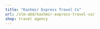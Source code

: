 ```yaml
---
title: "Kashmir Express Travel Co"
url: /slm-abd/kashmir-express-travel-co/
shop: travel agency
---
```

